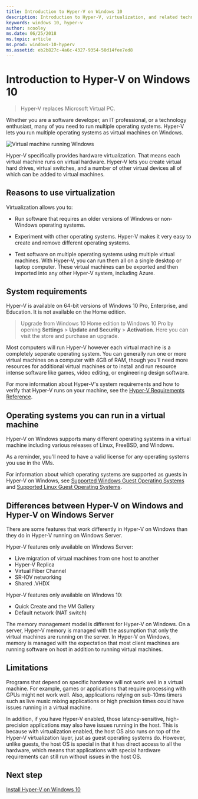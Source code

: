 ```yaml
---
title: Introduction to Hyper-V on Windows 10
description: Introduction to Hyper-V, virtualization, and related technologies.
keywords: windows 10, hyper-v
author: scooley
ms.date: 06/25/2018
ms.topic: article
ms.prod: windows-10-hyperv
ms.assetid: eb2b827c-4a6c-4327-9354-50d14fee7ed8
---
```


# Introduction to Hyper-V on Windows 10

> Hyper-V replaces Microsoft Virtual PC.

Whether you are a software developer, an IT professional, or a technology enthusiast, many of you need to run multiple operating systems. Hyper-V lets you run multiple operating systems as virtual machines on Windows.

![Virtual machine running Windows](media/HyperVNesting.png)

Hyper-V specifically provides hardware virtualization.  That means each virtual machine runs on virtual hardware.  Hyper-V lets you create virtual hard drives, virtual switches, and a number of other virtual devices all of which can be added to virtual machines.

## Reasons to use virtualization

Virtualization allows you to:

* Run software that requires an older versions of Windows or non-Windows operating systems.

* Experiment with other operating systems. Hyper-V makes it very easy to create and remove different operating systems.

* Test software on multiple operating systems using multiple virtual machines. With Hyper-V, you can run them all on a single desktop or laptop computer. These virtual machines can be exported and then imported into any other Hyper-V system, including Azure.

## System requirements

Hyper-V is available on 64-bit versions of Windows 10 Pro, Enterprise, and Education. It is not available on the Home edition.

> Upgrade from Windows 10 Home edition to Windows 10 Pro by opening **Settings** > **Update and Security** > **Activation**. Here you can visit the store and purchase an upgrade.

Most computers will run Hyper-V however each virtual machine is a completely seperate operating system.  You can generally run one or more virtual machines on a computer with 4GB of RAM, though you'll need more resources for additional virtual machines or to install and run resource intense software like games, video editing, or engineering design software.

For more information about Hyper-V's system requirements and how to verify that Hyper-V runs on your machine, see the [Hyper-V Requirements Reference](..\reference\hyper-v-requirements.md).

## Operating systems you can run in a virtual machine

Hyper-V on Windows supports many different operating systems in a virtual machine including various releases of Linux, FreeBSD, and Windows.

As a reminder, you'll need to have a valid license for any operating systems you use in the VMs.

For information about which operating systems are supported as guests in Hyper-V on Windows, see [Supported Windows Guest Operating Systems](supported-guest-os.md) and [Supported Linux Guest Operating Systems](https://technet.microsoft.com/library/dn531030.aspx).

## Differences between Hyper-V on Windows and Hyper-V on Windows Server

There are some features that work differently in Hyper-V on Windows than they do in Hyper-V running on Windows Server.

Hyper-V features only available on Windows Server:

* Live migration of virtual machines from one host to another
* Hyper-V Replica
* Virtual Fiber Channel
* SR-IOV networking
* Shared .VHDX

Hyper-V features only available on Windows 10:

* Quick Create and the VM Gallery
* Default network (NAT switch)

The memory management model is different for Hyper-V on Windows. On a server, Hyper-V memory is managed with the assumption that only the virtual machines are running on the server. In Hyper-V on Windows, memory is managed with the expectation that most client machines are running software on host in addition to running virtual machines.

## Limitations

Programs that depend on specific hardware will not work well in a virtual machine. For example, games or applications that require processing with GPUs might not work well. Also, applications relying on sub-10ms timers such as live music mixing applications or high precision times could have issues running in a virtual machine.

In addition, if you have Hyper-V enabled, those latency-sensitive, high-precision applications may also have issues running in the host.  This is because with virtualization enabled, the host OS also runs on top of the Hyper-V virtualization layer, just as guest operating systems do. However, unlike guests, the host OS is special in that it has direct access to all the hardware, which means that applications with special hardware requirements can still run without issues in the host OS.

## Next step

[Install Hyper-V on Windows 10](..\quick-start\enable-hyper-v.md)

